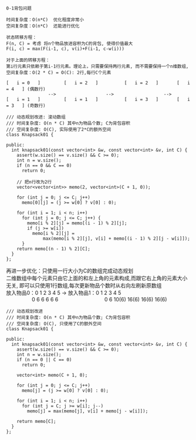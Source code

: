 ```
0-1背包问题

时间复杂度：O(n*C)  优化程度非常小
空间复杂度：O(n*C)  还能进行优化

状态转移方程：
F(n, C) = 考虑 将n个物品放进容积为C的背包, 使得价值最大
F(i, c) = max(F(i-1, c), v(i)+F(i-1, c-w(i)))

对于上面的转移方程：
第i行元素只依赖于第i-1行元素。理论上，只需要保持两行元素, 而不需要保持一个n维数组, 空间复杂度：O(2 * C) = O(C): 2行,每行C个元素

[   i = 0   ]         [   i = 2   ]          [   i = 2   ]       [   i = 4   ] (偶数行)  
                -->                   -->                   --> 
[   i = 1   ]         [   i = 1   ]          [   i = 3   ]       [   i = 3   ] (奇数行)
``` 
```
/// 动态规划改进: 滚动数组
/// 时间复杂度: O(n * C) 其中n为物品个数; C为背包容积
/// 空间复杂度: O(C), 实际使用了2*C的额外空间
class Knapsack01 {

public:
  int knapsack01(const vector<int> &w, const vector<int> &v, int C) {
    assert(w.size() == v.size() && C >= 0);
    int n = w.size();
    if (n == 0 && C == 0)
      return 0;

    // 把n行改为2行
    vector<vector<int>> memo(2, vector<int>(C + 1, 0));

    for (int j = 0; j <= C; j++)
      memo[0][j] = (j >= w[0] ? v[0] : 0);

    for (int i = 1; i < n; i++)
      for (int j = 0; j <= C; j++) {
        memo[i % 2][j] = memo[(i - 1) % 2][j];
        if (j >= w[i])
          memo[i % 2][j] =
              max(memo[i % 2][j], v[i] + memo[(i - 1) % 2][j - w[i]]);
      }
    return memo[(n - 1) % 2][C];
  }
};
```
再进一步优化：只使用一行大小为C的数组完成动态规划  
二维数组中每个元素只由它上面的和左上角的元素构成,而跟它右上角的元素大小无关, 即可以只使用1行数组,每次更新物品个数时从右向左刷新原数组  
放入物品0：0    1    2    3    4    5  ->  放入物品1：0    1    2    3    4    5  
&emsp;&emsp;&emsp;&emsp;&emsp;0    6    6    6    6    6&emsp;&emsp;&emsp;&emsp;&emsp;&emsp;&emsp;&emsp;&emsp;0    6    10(6)    16(6)    16(6)    16(6)
```
/// 动态规划改进
/// 时间复杂度: O(n * C) 其中n为物品个数; C为背包容积
/// 空间复杂度: O(C), 只使用了C的额外空间
class Knapsack01 {

public:
  int knapsack01(const vector<int> &w, const vector<int> &v, int C) {
    assert(w.size() == v.size() && C >= 0);
    int n = w.size();
    if (n == 0 || C == 0)
      return 0;

    vector<int> memo(C + 1, 0);

    for (int j = 0; j <= C; j++)
      memo[j] = (j >= w[0] ? v[0] : 0);

    for (int i = 1; i < n; i++)
      for (int j = C; j >= w[i]; j--)
        memo[j] = max(memo[j], v[i] + memo[j - w[i]]);

    return memo[C];
  }
};
```